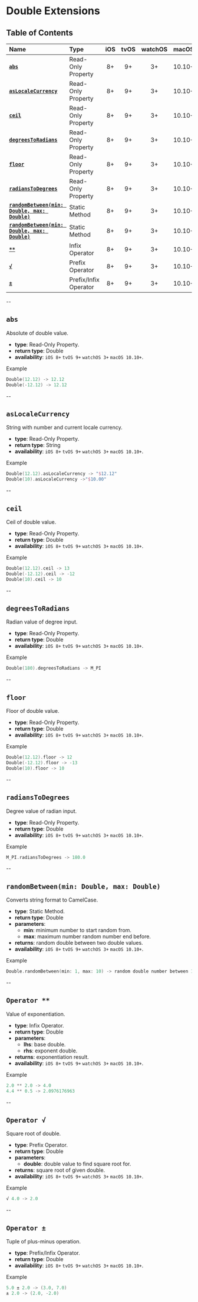 # Double Extensions


## Table of Contents

| Name | Type | iOS | tvOS | watchOS | macOS |
|:--- | :--- | :---: | :---: | :---: | :---: |
| [**`abs`**](#abs) | Read-Only Property | 8+ | 9+ | 3+ | 10.10+ |
| [**`asLocaleCurrency`**](#aslocalecurrency) | Read-Only Property | 8+ | 9+ | 3+ | 10.10+ |
| [**`ceil`**](#ceil) | Read-Only Property | 8+ | 9+ | 3+ | 10.10+ |
| [**`degreesToRadians`**](#degreestoradians) | Read-Only Property | 8+ | 9+ | 3+ | 10.10+ |
| [**`floor`**](#floor) | Read-Only Property | 8+ | 9+ | 3+ | 10.10+ |
| [**`radiansToDegrees`**](#radianstodegrees) | Read-Only Property | 8+ | 9+ | 3+ | 10.10+ |
| [**`randomBetween(min: Double, max: Double)`**](#) | Static Method | 8+ | 9+ | 3+ | 10.10+ |
| [**`randomBetween(min: Double, max: Double)`**](#randombetweenmin-double-max-double) | Static Method | 8+ | 9+ | 3+ | 10.10+ |
| [**` ** `**](#operator-) | Infix Operator | 8+ | 9+ | 3+ | 10.10+ |
| [**`√`**](#operator--1) | Prefix Operator | 8+ | 9+ | 3+ | 10.10+ |
| [**`±`**](#operator--2) | Prefix/Infix Operator | 8+ | 9+ | 3+ | 10.10+ |


--


## `abs`
Absolute of double value.

 - **type**: Read-Only Property.
 - **return type**: Double
 - **availability**: `iOS 8+` `tvOS 9+` `watchOS 3+` `macOS 10.10+`.

Example

```swift
Double(12.12) -> 12.12
Double(-12.12) -> 12.12
```


--


## `asLocaleCurrency`
String with number and current locale currency.

 - **type**: Read-Only Property.
 - **return type**: String
 - **availability**: `iOS 8+` `tvOS 9+` `watchOS 3+` `macOS 10.10+`.

Example

```swift
Double(12.12).asLocaleCurrency -> "$12.12"
Double(10).asLocaleCurrency ->"$10.00"
```


--


## `ceil`
Ceil of double value.

 - **type**: Read-Only Property.
 - **return type**: Double
 - **availability**: `iOS 8+` `tvOS 9+` `watchOS 3+` `macOS 10.10+`.

Example

```swift
Double(12.12).ceil -> 13
Double(-12.12).ceil -> -12
Double(10).ceil -> 10
```


--



## `degreesToRadians`
Radian value of degree input.

 - **type**: Read-Only Property.
 - **return type**: Double
 - **availability**: `iOS 8+` `tvOS 9+` `watchOS 3+` `macOS 10.10+`.

Example

```swift
Double(180).degreesToRadians -> M_PI
```


--


## `floor`
Floor of double value.

 - **type**: Read-Only Property.
 - **return type**: Double
 - **availability**: `iOS 8+` `tvOS 9+` `watchOS 3+` `macOS 10.10+`.

Example

```swift
Double(12.12).floor -> 12
Double(-12.12).floor -> -13
Double(10).floor -> 10
```


--


## `radiansToDegrees`
Degree value of radian input.

 - **type**: Read-Only Property.
 - **return type**: Double
 - **availability**: `iOS 8+` `tvOS 9+` `watchOS 3+` `macOS 10.10+`.

Example

```swift
M_PI.radiansToDegrees -> 180.0
```


--


## `randomBetween(min: Double, max: Double)`
Converts string format to CamelCase.

 - **type**: Static Method.
 - **return type**: Double
 - **parameters**:
 	- **min**: minimum number to start random from.
 	- **max**: maximum number random number end before.
 - **returns**: random double between two double values.
 - **availability**: `iOS 8+` `tvOS 9+` `watchOS 3+` `macOS 10.10+`.

Example

```swift
Double.randomBetween(min: 1, max: 10) -> random double number between 1 and 10
```


--


## `Operator **`
Value of exponentiation.

 - **type**: Infix Operator.
 - **return type**: Double
 - **parameters**:
 	- **lhs**: base double.
 	- **rhs**: exponent double.
 - **returns**: exponentiation result.
 - **availability**: `iOS 8+` `tvOS 9+` `watchOS 3+` `macOS 10.10+`.

Example

```swift
2.0 ** 2.0 -> 4.0
4.4 ** 0.5 -> 2.0976176963
```


--


## `Operator √`
Square root of double.

 - **type**: Prefix Operator.
 - **return type**: Double
 - **parameters**:
 	- **double**: double value to find square root for.
 - **returns**: square root of given double.
 - **availability**: `iOS 8+` `tvOS 9+` `watchOS 3+` `macOS 10.10+`.

Example

```swift
√ 4.0 -> 2.0
```


--


## `Operator ±`
Tuple of plus-minus operation.

 - **type**: Prefix/Infix Operator.
 - **return type**: Double
 - **availability**: `iOS 8+` `tvOS 9+` `watchOS 3+` `macOS 10.10+`.

Example

```swift
5.0 ± 2.0 -> (3.0, 7.0)
± 2.0 -> (2.0, -2.0)
```
